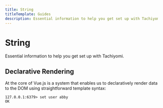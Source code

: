 ```yaml
---
title: String
titleTemplate: Guides
description: Essential information to help you get set up with Tachiyomi.
---
```


# String

Essential information to help you get set up with Tachiyomi.

## Declarative Rendering

At the core of Vue.js is a system that enables us to declaratively render data to the DOM using straightforward template syntax:

```shell
127.0.0.1:6379> set user abby
OK
```